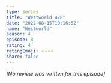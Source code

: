 ```yaml
---
type: series
title: "Westworld 4x8"
date: "2022-08-15T10:16:52"
name: "Westworld"
season: 4
episode: 8
rating: 4
ratingEmoji: ⭐️⭐️⭐️⭐️
share: false
---
```


*[No review was written for this episode]*
